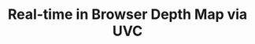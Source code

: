 ---
title: "Real-time in Browser Depth Map via UVC"
date: ""
description: "Think stereoscopic webcams + FPGA + image registration pretending to be a normal webcam"
---